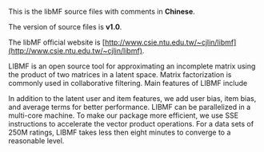 This is the libMF source files with comments in **Chinese**.

The version of source files is **v1.0**.

The libMF official website is
[http://www.csie.ntu.edu.tw/~cjlin/libmf](http://www.csie.ntu.edu.tw/~cjlin/libmf).

LIBMF is an open source tool for approximating an incomplete matrix using the product of two
matrices in a latent space. Matrix factorization is commonly used in collaborative filtering. Main
features of LIBMF include

In addition to the latent user and item features, we add user bias, item bias, and average terms for
better performance.
LIBMF can be parallelized in a multi-core machine. To make our package more efficient, we use SSE
instructions to accelerate the vector product operations.
For a data sets of 250M ratings, LIBMF takes less then eight minutes to converge to a reasonable
level.

